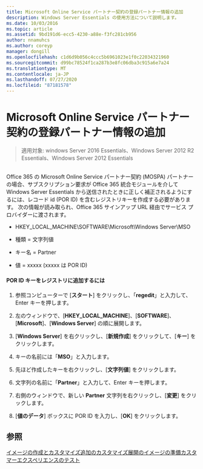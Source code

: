 ```yaml
---
title: Microsoft Online Service パートナー契約の登録パートナー情報の追加
description: Windows Server Essentials の使用方法について説明します。
ms.date: 10/03/2016
ms.topic: article
ms.assetid: 9bd191d6-ecc5-4230-a88e-f3fc281cb956
author: nnamuhcs
ms.author: coreyp
manager: dongill
ms.openlocfilehash: c1d6d9b056c4ccc5b6961023e1f0c22034321960
ms.sourcegitcommit: d99bc78524f1ca287b3e8fc06dba3c915a6e7a24
ms.translationtype: MT
ms.contentlocale: ja-JP
ms.lasthandoff: 07/27/2020
ms.locfileid: "87181578"
---
```

# <a name="add-microsoft-online-service-partner-agreement-partner-of-record-information"></a>Microsoft Online Service パートナー契約の登録パートナー情報の追加

>適用対象: windows Server 2016 Essentials、Windows Server 2012 R2 Essentials、Windows Server 2012 Essentials

##  <a name="BKMK_3rdLevelDomanNames"></a>
 Office 365 の Microsoft Online Service パートナー契約 (MOSPA) パートナーの場合、サブスクリプション要求が Office 365 統合モジュールを介して Windows Server Essentials から送信されたときに正しく補正されるようにするには、レコード id (POR ID) を含むレジストリキーを作成する必要があります。 次の情報が読み取られ、Office 365 サインアップ URL 経由でサービス プロバイダーに渡されます。

-   HKEY_LOCAL_MACHINE\SOFTWARE\Microsoft\Windows Server\MSO

-   種類 = 文字列値

-   キー名 = Partner

-   値 = xxxxx (xxxxx は POR ID)

#### <a name="to-add-the-por-id-key-to-the-registry"></a>POR ID キーをレジストリに追加するには

1.  参照コンピューターで [**スタート**] をクリックし、「**regedit**」と入力して、Enter キーを押します。

2.  左のウィンドウで、[**HKEY_LOCAL_MACHINE**]、[**SOFTWARE**]、[**Microsoft**]、[**Windows Server**] の順に展開します。

3.  [**Windows Server**] を右クリックし、[**新規作成**] をクリックして、[**キー**] をクリックします。

4.  キーの名前には「**MSO**」と入力します。

5.  先ほど作成したキーを右クリックし、[**文字列値**] をクリックします。

6.  文字列の名前に「**Partner**」と入力して、Enter キーを押します。

7.  右側のウィンドウで、新しい **Partner** 文字列を右クリックし、[**変更**] をクリックします。

8.  [**値のデータ**] ボックスに POR ID を入力し、[**OK**] をクリックします。

## <a name="see-also"></a>参照

 [イメージの作成とカスタマイズ追加の](Creating-and-Customizing-the-Image.md)[カスタマイズ](Additional-Customizations.md)[展開のイメージの準備](Preparing-the-Image-for-Deployment.md)[カスタマーエクスペリエンスのテスト](Testing-the-Customer-Experience.md)


